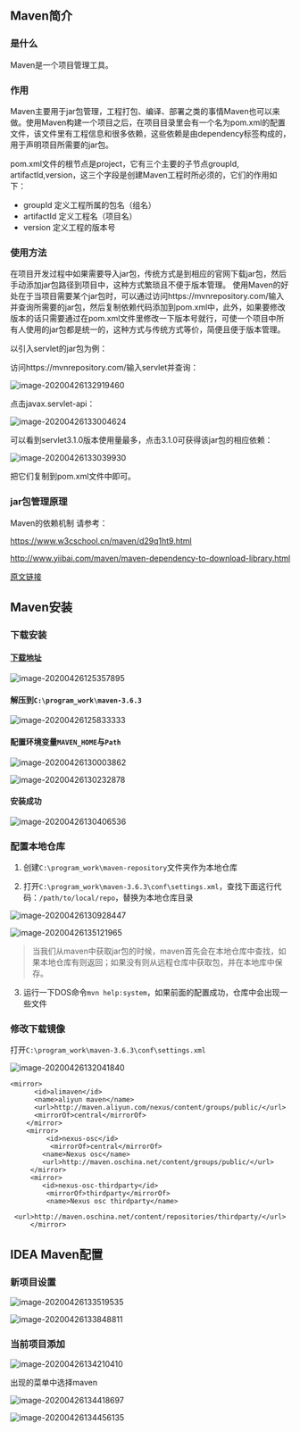 ## Maven简介

### 是什么

Maven是一个项目管理工具。

### 作用

Maven主要用于jar包管理，工程打包、编译、部署之类的事情Maven也可以来做。使用Maven构建一个项目之后，在项目目录里会有一个名为pom.xml的配置文件，该文件里有工程信息和很多依赖，这些依赖是由dependency标签构成的，用于声明项目所需要的jar包。

pom.xml文件的根节点是project，它有三个主要的子节点groupId, artifactId,version，这三个字段是创建Maven工程时所必须的，它们的作用如下：

- groupId	定义工程所属的包名（组名）
- artifactId	定义工程名（项目名）
- version	定义工程的版本号

### 使用方法

在项目开发过程中如果需要导入jar包，传统方式是到相应的官网下载jar包，然后手动添加jar包路径到项目中，这种方式繁琐且不便于版本管理。
使用Maven的好处在于当项目需要某个jar包时，可以通过访问https://mvnrepository.com/输入并查询所需要的jar包，然后复制依赖代码添加到pom.xml中，此外，如果要修改版本的话只需要通过在pom.xml文件里修改一下版本号就行，可使一个项目中所有人使用的jar包都是统一的，这种方式与传统方式等价，简便且便于版本管理。

以引入servlet的jar包为例：

访问https://mvnrepository.com/输入servlet并查询：

![image-20200426132919460](Untitled.assets/image-20200426132919460.png)

点击javax.servlet-api：

![image-20200426133004624](Untitled.assets/image-20200426133004624.png)

可以看到servlet3.1.0版本使用量最多，点击3.1.0可获得该jar包的相应依赖：

![image-20200426133039930](Untitled.assets/image-20200426133039930.png)

把它们复制到pom.xml文件中即可。

### jar包管理原理

Maven的依赖机制
请参考：

https://www.w3cschool.cn/maven/d29q1ht9.html

http://www.yiibai.com/maven/maven-dependency-to-download-library.html

[原文链接](https://blog.csdn.net/gxx_csdn/article/details/78798175)

## Maven安装

### 下载安装

#### [下载地址](https://maven.apache.org/download.cgi)

![image-20200426125357895](Untitled.assets/image-20200426125357895.png)

#### 解压到`C:\program_work\maven-3.6.3`

![image-20200426125833333](Untitled.assets/image-20200426125833333.png)

#### 配置环境变量`MAVEN_HOME`与`Path`

![image-20200426130003862](Untitled.assets/image-20200426130003862.png)

![image-20200426130232878](Untitled.assets/image-20200426130232878.png)

#### 安装成功

![image-20200426130406536](Untitled.assets/image-20200426130406536.png)

### 配置本地仓库

1. 创建`C:\program_work\maven-repository`文件夹作为本地仓库

2. 打开`C:\program_work\maven-3.6.3\conf\settings.xml`，查找下面这行代码：`/path/to/local/repo`，替换为本地仓库目录

![image-20200426130928447](Untitled.assets/image-20200426130928447.png)

![image-20200426135121965](Untitled.assets/image-20200426135121965.png)

> 当我们从maven中获取jar包的时候，maven首先会在本地仓库中查找，如果本地仓库有则返回；如果没有则从远程仓库中获取包，并在本地库中保存。

3. 运行一下DOS命令`mvn help:system`，如果前面的配置成功，仓库中会出现一些文件

### 修改下载镜像

打开`C:\program_work\maven-3.6.3\conf\settings.xml`

![image-20200426132041840](Untitled.assets/image-20200426132041840.png)

```
<mirror>
      <id>alimaven</id>
      <name>aliyun maven</name>
      <url>http://maven.aliyun.com/nexus/content/groups/public/</url>
      <mirrorOf>central</mirrorOf>        
    </mirror>
    <mirror>
         <id>nexus-osc</id>
          <mirrorOf>central</mirrorOf>
        <name>Nexus osc</name>
        <url>http://maven.oschina.net/content/groups/public/</url>
     </mirror>
     <mirror>
        <id>nexus-osc-thirdparty</id>
         <mirrorOf>thirdparty</mirrorOf>
         <name>Nexus osc thirdparty</name>
         <url>http://maven.oschina.net/content/repositories/thirdparty/</url>
     </mirror>
```

## IDEA Maven配置

### 新项目设置



![image-20200426133519535](Untitled.assets/image-20200426133519535.png)

![image-20200426133848811](Untitled.assets/image-20200426133848811.png)

### 当前项目添加

![image-20200426134210410](Untitled.assets/image-20200426134210410.png)

出现的菜单中选择maven

![image-20200426134418697](Untitled.assets/image-20200426134418697.png)

![image-20200426134456135](Untitled.assets/image-20200426134456135.png)